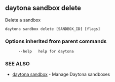 ## daytona sandbox delete

Delete a sandbox

```
daytona sandbox delete [SANDBOX_ID] [flags]
```

### Options inherited from parent commands

```
      --help   help for daytona
```

### SEE ALSO

- [daytona sandbox](daytona_sandbox.md) - Manage Daytona sandboxes
